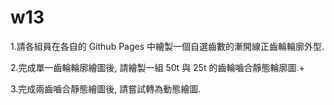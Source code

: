 # w13

1.請各組員在各自的 Github Pages 中繪製一個自選齒數的漸開線正齒輪輪廓外型.

2.完成單一齒輪輪廓繪圖後, 請繪製一組 50t 與 25t 的齒輪嚙合靜態輪廓圖.+

3.完成兩齒嚙合靜態繪圖後, 請嘗試轉為動態繪圖.

